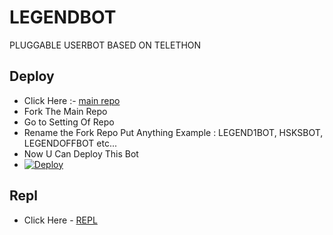 # LEGENDBOT
PLUGGABLE USERBOT BASED ON TELETHON


## Deploy 
- Click Here :- [main repo](https://github.com/SUBHAM-OS/LEGENDBOT)
- Fork The Main Repo 
- Go to Setting Of Repo 
- Rename the Fork Repo Put Anything Example : LEGEND1BOT, HSKSBOT, LEGENDOFFBOT etc...
- Now U Can Deploy This Bot
- [![Deploy](https://www.herokucdn.com/deploy/button.svg)](https://heroku.com/deploy)



## Repl
- Click Here - [REPL](https://replit.com/@KrishnaJaiswal1/LEGENDBOT#main.py)
